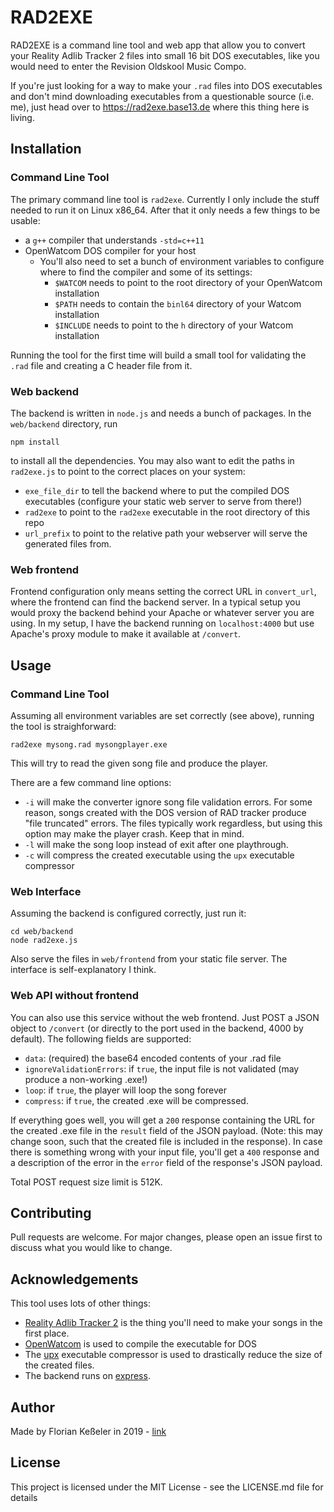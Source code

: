 # RAD2EXE

RAD2EXE is a command line tool and web app that allow you to convert your Reality Adlib Tracker 2 files into small 16 bit DOS executables, like you would need to enter the Revision Oldskool Music Compo.

If you're just looking for a way to make your `.rad` files into DOS executables and don't mind downloading executables from a questionable source (i.e. me), just head over to https://rad2exe.base13.de where this thing here is living.

## Installation

### Command Line Tool

The primary command line tool is `rad2exe`. Currently I only include the stuff needed to run it on Linux x86_64. After that it only needs a few things to be usable:

* a `g++` compiler that understands `-std=c++11`
* OpenWatcom DOS compiler for your host
  * You'll also need to set a bunch of environment variables to configure where to
    find the compiler and some of its settings:
    * `$WATCOM` needs to point to the root directory of your OpenWatcom installation
    * `$PATH` needs to contain the `binl64` directory of your Watcom installation
    * `$INCLUDE` needs to point to the `h` directory of your Watcom installation

Running the tool for the first time will build a small tool for validating the `.rad` file and creating a C header file from it.

### Web backend

The backend is written in `node.js` and needs a bunch of packages. In the `web/backend` directory, run

```npm install```

to install all the dependencies. You may also want to edit the paths in `rad2exe.js` to point to the correct places on your system:

* `exe_file_dir` to tell the backend where to put the compiled DOS executables (configure your static web server to serve from there!)
* `rad2exe` to point to the `rad2exe` executable in the root directory of this repo
* `url_prefix` to point to the relative path your webserver will serve the generated files from.

### Web frontend

Frontend configuration only means setting the correct URL in `convert_url`, where the frontend can find the backend server. In a typical setup you would proxy the backend behind your Apache or whatever server you are using. In my setup, I have the backend running on `localhost:4000` but use Apache's proxy module to make it available at `/convert`.

## Usage

### Command Line Tool

Assuming all environment variables are set correctly (see above), running the tool is straighforward:

```
rad2exe mysong.rad mysongplayer.exe
```

This will try to read the given song file and produce the player.

There are a few command line options:

* `-i` will make the converter ignore song file validation errors. For some reason, songs created with the DOS version of RAD tracker produce "file truncated" errors. The files typically work regardless, but using this option may make the player crash. Keep that in mind.
* `-l` will make the song loop instead of exit after one playthrough.
* `-c` will compress the created executable using the `upx` executable compressor

### Web Interface

Assuming the backend is configured correctly, just run it:

```
cd web/backend
node rad2exe.js
```

Also serve the files in `web/frontend` from your static file server. The interface is self-explanatory I think.

### Web API without frontend

You can also use this service without the web frontend. Just POST a JSON object to `/convert` (or directly to the port used in the backend, 4000 by default). The following fields are supported:

* `data`: (required) the base64 encoded contents of your .rad file
* `ignoreValidationErrors`: if `true`, the input file is not validated (may produce a non-working .exe!)
* `loop`: if `true`, the player will loop the song forever
* `compress`: if `true`, the created .exe will be compressed.


If everything goes well, you will get a `200` response containing the URL for the created .exe file in the `result` field of the JSON payload. (Note: this may change soon, such that the created file is included in the response). In case there is something wrong with your input file, you'll get a `400` response and a description of the error in the `error` field of the response's JSON payload.

Total POST request size limit is 512K.


## Contributing
Pull requests are welcome. For major changes, please open an issue first to discuss what you would like to change.

## Acknowledgements
This tool uses lots of other things:

* [Reality Adlib Tracker 2](https://www.3eality.com/productions/reality-adlib-tracker) is the thing you'll need to make your songs in the first place.
* [OpenWatcom](https://github.com/open-watcom) is used to compile the executable for DOS
* The [upx](https://upx.github.io/) executable compressor is used to drastically reduce the size of the created files.
* The backend runs on [express](https://expressjs.com/).

## Author
Made by Florian Keßeler in 2019 - [link](https://base13.de)

## License
This project is licensed under the MIT License - see the LICENSE.md file for details
